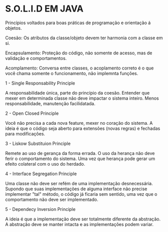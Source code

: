 # S.O.L.I.D EM JAVA

 Princípios voltados para boas práticas de programação e orientação á objetos.

 Coesão: Os atributos da classe/objeto devem ter harmonia com a classe em si.
 
 Encapsulamento: Proteção do código, não somente de acesso, mas de validação e comportamentos.
 
 Acomplamento: Conversa entre classes, o acoplamento correto é o que você chama somente o funcionamento, não implemnta funções.
 

 1 - Single Responsability Principle
 
 A responsabilidade única, parte do princípio da coesão. Entender que mexer em determinada classe não deve impactar o sistema inteiro.
 Menos responsabilidade, manutenção facilidatada.

 2 - Open Closed Principle
 
 Você não precisa a cada nova feature, mexer no coração do sistema.
 A ideia é que o código seja aberto para extensões (novas regras) e fechadas para modificações.

 3 - Liskow Substituion Principle
 
 Remete ao uso de gerança da forma errada.
 O uso da herança não deve ferir o comportamento do sistema. Uma vez que herança pode gerar um efeito colateral com o uso do herdado.

 4 - Interface Segregation Principle
 
 Uma classe não deve ser refém de uma implementação desnecessária.
 Supondo que suas implementações de alguma interface não precise implementar "tal" método, o código já ficaria sem sentido, uma vez que o comportamento não deve ser implementado.

 5 - Dependecy Inversion Principle
 
 A ideia é que a implementação deve ser totalmente diferente da abstração.
 A abstração deve se manter intacta e as implementações podem variar.
 
 
 
